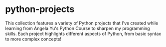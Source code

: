 # python-projects
This collection features a variety of Python projects that I've created while learning from Angela Yu's Python Course to sharpen my programming skills. Each project highlights different aspects of Python, from basic syntax to more complex concepts!
